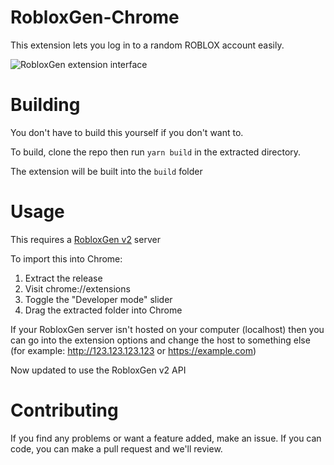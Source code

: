 # RobloxGen-Chrome
This extension lets you log in to a random ROBLOX account easily.

![RobloxGen extension interface](https://i.imgur.com/aSjodfX.png)

# Building
You don't have to build this yourself if you don't want to.

To build, clone the repo then run `yarn build` in the extracted directory.

The extension will be built into the `build` folder

# Usage
This requires a [RobloxGen v2](https://github.com/RbxGen/RobloxGen) server

To import this into Chrome:
1. Extract the release
2. Visit chrome://extensions
3. Toggle the "Developer mode" slider
5. Drag the extracted folder into Chrome

If your RobloxGen server isn't hosted on your computer (localhost) then you can go into the extension options and change the host to something else (for example: http://123.123.123.123 or https://example.com)

Now updated to use the RobloxGen v2 API

# Contributing
If you find any problems or want a feature added, make an issue. If you can code, you can make a pull request and we'll review.

